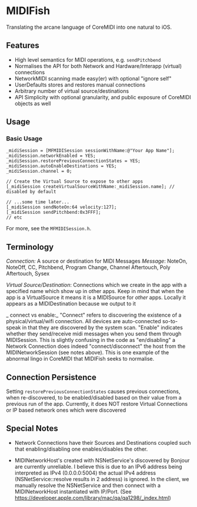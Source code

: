 # MIDIFish

Translating the arcane language of CoreMIDI into one natural to iOS.

## Features ##

* High level semantics for MIDI operations, e.g. `sendPitchbend`
* Normalises the API for both Network and Hardware/Interapp (virtual) connections  
* NetworkMIDI scanning made easy(er) with optional "ignore self"
* UserDefaults stores and restores manual connections
* Arbitrary number of virtual source/destinations
* API Simplicity with optional granularity, and public exposure of CoreMIDI objects as well


## Usage ##

### Basic Usage ###

````
_midiSession = [MFMIDISession sessionWithName:@"Your App Name"];
_midiSession.networkEnabled = YES;
_midiSession.restorePreviousConnectionStates = YES;
_midiSession.autoEnableDestinations = YES;
_midiSession.channel = 0;
        
// Create the Virtual Source to expose to other apps
[_midiSession createVirtualSourceWithName:_midiSession.name]; // disabled by default

// ...some time later...
[_midiSession sendNoteOn:64 velocity:127];
[_midiSession sendPitchbend:0x3FFF];
// etc

````

For more, see the `MFMIDISession.h`.


## Terminology ##

_Connection:_ A source or destination for MIDI Messages
_Message_: NoteOn, NoteOff, CC, Pitchbend, Program Change, Channel Aftertouch, Poly Aftertouch, Sysex

_Virtual Source/Destination_: Connections which we create in the app with a specified name which show up in other apps. Keep in mind that when the app is a VirtualSource it means it is a MIDISource for *other* apps. Locally it appears as a MIDIDestination because we output to it

_ connect vs enable:_ "Connect" refers to discovering the existence of a physical/virtual/wifi connection. All devices are auto-connected so-to-speak in that they are discovered by the system scan. "Enable" indicates whether they send/receive midi messages when you send them through MIDISession. This is slightly confusing in the code as "en/disabling" a Network Connection does indeed "connect/disconnect" the host from the MIDINetworkSession (see notes above). This is one example of the abnormal lingo in CoreMIDI that MIDIFish seeks to normalise.

## Connection Persistence ##

Setting `restorePreviousConnectionStates` causes previous connections, when re-discovered, to be enabled/disabled based on their value from a previous run of the app. Currently, it does NOT restore Virtual Connections or IP based network ones which were discovered


## Special Notes ##

- Network Connections have their Sources and Destinations coupled such that enabling/disabling one enables/disables the other. 

- MIDINetworkHost's created with NSNetService's discovered by Bonjour are currently unreliable. I believe this is due to an IPv6 address being interpreted as IPv4 (0.0.0.0:5004) the actual IPv4 address (NSNetService::resolve results in 2 address) is ignored. In the client, we manually resolve the NSNetService and then connect with a MIDINetworkHost instantiated with IP/Port. (See https://developer.apple.com/library/mac/qa/qa1298/_index.html)

